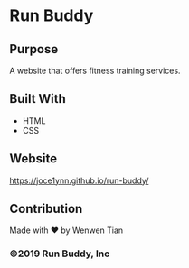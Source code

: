# Run Buddy

## Purpose
A website that offers fitness training services.

## Built With
* HTML
* CSS

## Website
https://joce1ynn.github.io/run-buddy/

## Contribution
Made with ❤️ by Wenwen Tian

### ©️2019 Run Buddy, Inc 
